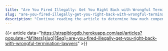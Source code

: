 ```yaml
---
title: "Are You Fired Illegally: Get You Right Back with Wrongful Termination Lawyers"
slug: "are-you-fired-illegally-get-you-right-back-with-wrongful-termination-lawyers"
description: "Continue reading the article to determine how much compensation you can expect for being fired illegally with expert wrongful termination lawyers in Los Angeles."
---
```


{{< article data="https://strapiblogdb.herokuapp.com/api/articles?populate=*&filters[slug][$eq]=are-you-fired-illegally-get-you-right-back-with-wrongful-termination-lawyers" >}}
